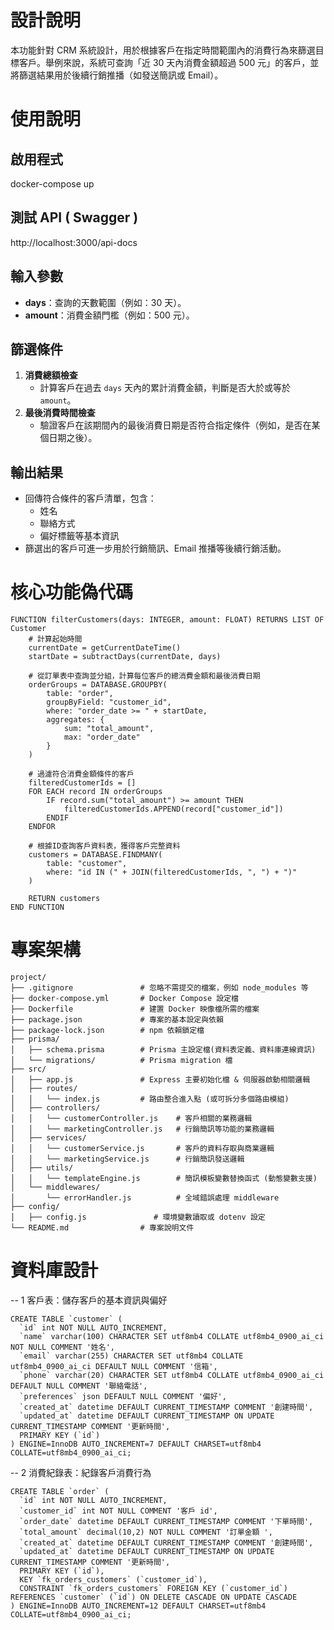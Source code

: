 
# 設計說明

本功能針對 CRM 系統設計，用於根據客戶在指定時間範圍內的消費行為來篩選目標客戶。舉例來說，系統可查詢「近 30 天內消費金額超過 500 元」的客戶，並將篩選結果用於後續行銷推播（如發送簡訊或 Email）。

# 使用說明

## 啟用程式
docker-compose up

## 測試 API ( Swagger )
http://localhost:3000/api-docs

## 輸入參數
- **days**：查詢的天數範圍（例如：30 天）。
- **amount**：消費金額門檻（例如：500 元）。

## 篩選條件
1. **消費總額檢查**  
   - 計算客戶在過去 `days` 天內的累計消費金額，判斷是否大於或等於 `amount`。
2. **最後消費時間檢查**  
   - 驗證客戶在該期間內的最後消費日期是否符合指定條件（例如，是否在某個日期之後）。

## 輸出結果
- 回傳符合條件的客戶清單，包含：
  - 姓名
  - 聯絡方式
  - 偏好標籤等基本資訊
- 篩選出的客戶可進一步用於行銷簡訊、Email 推播等後續行銷活動。



# 核心功能偽代碼

```
FUNCTION filterCustomers(days: INTEGER, amount: FLOAT) RETURNS LIST OF Customer
    # 計算起始時間
    currentDate = getCurrentDateTime()
    startDate = subtractDays(currentDate, days)

    # 從訂單表中查詢並分組，計算每位客戶的總消費金額和最後消費日期
    orderGroups = DATABASE.GROUPBY(
        table: "order",
        groupByField: "customer_id",
        where: "order_date >= " + startDate,
        aggregates: {
            sum: "total_amount",
            max: "order_date"
        }
    )

    # 過濾符合消費金額條件的客戶
    filteredCustomerIds = []
    FOR EACH record IN orderGroups
        IF record.sum("total_amount") >= amount THEN
            filteredCustomerIds.APPEND(record["customer_id"])
        ENDIF
    ENDFOR

    # 根據ID查詢客戶資料表，獲得客戶完整資料
    customers = DATABASE.FINDMANY(
        table: "customer",
        where: "id IN (" + JOIN(filteredCustomerIds, ", ") + ")"
    )

    RETURN customers
END FUNCTION

```

# 專案架構

```
project/
├── .gitignore               # 忽略不需提交的檔案，例如 node_modules 等
├── docker-compose.yml       # Docker Compose 設定檔
├── Dockerfile               # 建置 Docker 映像檔所需的檔案
├── package.json             # 專案的基本設定與依賴
├── package-lock.json        # npm 依賴鎖定檔
├── prisma/
│   ├── schema.prisma        # Prisma 主設定檔(資料表定義、資料庫連線資訊)
│   └── migrations/          # Prisma migration 檔
├── src/
│   ├── app.js               # Express 主要初始化檔 & 伺服器啟動相關邏輯
│   ├── routes/
│   │   └── index.js         # 路由整合進入點 (或可拆分多個路由模組)
│   ├── controllers/
│   │   └── customerController.js    # 客戶相關的業務邏輯
│   │   └── marketingController.js   # 行銷簡訊等功能的業務邏輯
│   ├── services/
│   │   └── customerService.js       # 客戶的資料存取與商業邏輯
│   │   └── marketingService.js      # 行銷簡訊發送邏輯
│   ├── utils/
│   │   └── templateEngine.js        # 簡訊模板變數替換函式 (動態變數支援)
│   └── middlewares/
│       └── errorHandler.js          # 全域錯誤處理 middleware
├── config/
│   ├── config.js               # 環境變數讀取或 dotenv 設定
└── README.md                # 專案說明文件
```

# 資料庫設計

-- 1 客戶表：儲存客戶的基本資訊與偏好

```
CREATE TABLE `customer` (
  `id` int NOT NULL AUTO_INCREMENT,
  `name` varchar(100) CHARACTER SET utf8mb4 COLLATE utf8mb4_0900_ai_ci NOT NULL COMMENT '姓名',
  `email` varchar(255) CHARACTER SET utf8mb4 COLLATE utf8mb4_0900_ai_ci DEFAULT NULL COMMENT '信箱',
  `phone` varchar(20) CHARACTER SET utf8mb4 COLLATE utf8mb4_0900_ai_ci DEFAULT NULL COMMENT '聯絡電話',
  `preferences` json DEFAULT NULL COMMENT '偏好',
  `created_at` datetime DEFAULT CURRENT_TIMESTAMP COMMENT '創建時間',
  `updated_at` datetime DEFAULT CURRENT_TIMESTAMP ON UPDATE CURRENT_TIMESTAMP COMMENT '更新時間',
  PRIMARY KEY (`id`)
) ENGINE=InnoDB AUTO_INCREMENT=7 DEFAULT CHARSET=utf8mb4 COLLATE=utf8mb4_0900_ai_ci;
```

-- 2 消費紀錄表：紀錄客戶消費行為

```
CREATE TABLE `order` (
  `id` int NOT NULL AUTO_INCREMENT,
  `customer_id` int NOT NULL COMMENT '客戶 id',
  `order_date` datetime DEFAULT CURRENT_TIMESTAMP COMMENT '下單時間',
  `total_amount` decimal(10,2) NOT NULL COMMENT '訂單金額 ',
  `created_at` datetime DEFAULT CURRENT_TIMESTAMP COMMENT '創建時間',
  `updated_at` datetime DEFAULT CURRENT_TIMESTAMP ON UPDATE CURRENT_TIMESTAMP COMMENT '更新時間',
  PRIMARY KEY (`id`),
  KEY `fk_orders_customers` (`customer_id`),
  CONSTRAINT `fk_orders_customers` FOREIGN KEY (`customer_id`) REFERENCES `customer` (`id`) ON DELETE CASCADE ON UPDATE CASCADE
) ENGINE=InnoDB AUTO_INCREMENT=12 DEFAULT CHARSET=utf8mb4 COLLATE=utf8mb4_0900_ai_ci;
```
